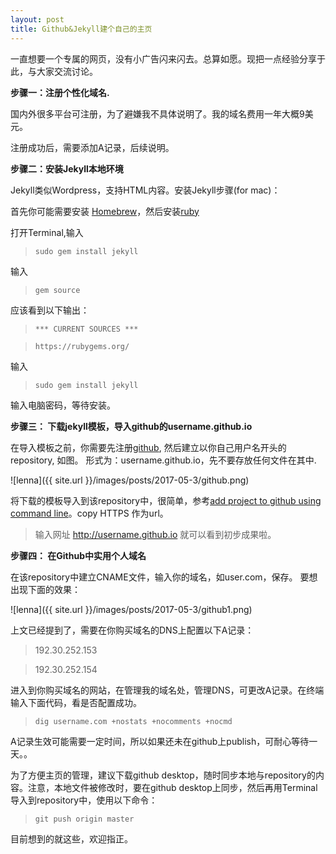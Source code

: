 ```yaml
---
layout: post
title: Github&Jekyll建个自己的主页
---
```


一直想要一个专属的网页，没有小广告闪来闪去。总算如愿。现把一点经验分享于此，与大家交流讨论。

**步骤一：注册个性化域名.**

国内外很多平台可注册，为了避嫌我不具体说明了。我的域名费用一年大概9美元。

注册成功后，需要添加A记录，后续说明。

**步骤二：安装Jekyll本地环境**

Jekyll类似Wordpress，支持HTML内容。安装Jekyll步骤(for mac)：

首先你可能需要安装 [Homebrew](https://coolestguidesontheplanet.com/installing-homebrew-on-os-x-el-capitan-10-11-package-manager-for-unix-apps/)，然后安装[ruby](https://www.ruby-lang.org/zh_tw/documentation/installation/#homebrew)

打开Terminal,输入

> `sudo gem install jekyll`

输入
> `gem source`

应该看到以下输出：

> `*** CURRENT SOURCES ***`

> `https://rubygems.org/`

输入

>`sudo gem install jekyll`

输入电脑密码，等待安装。

**步骤三： 下载jekyll模板，导入github的username.github.io**

在导入模板之前，你需要先注册[github](https://github.com/), 然后建立以你自己用户名开头的repository, 如图。 形式为：username.github.io，先不要存放任何文件在其中.

![lenna]({{ site.url }}/images/posts/2017-05-3/github.png)

将下载的模板导入到该repository中，很简单，参考[add project to github using command line](https://help.github.com/articles/adding-an-existing-project-to-github-using-the-command-line/)。copy HTTPS 作为url。

> 输入网址 http://username.github.io 就可以看到初步成果啦。

**步骤四： 在Github中实用个人域名**

在该repository中建立CNAME文件，输入你的域名，如user.com，保存。
要想出现下面的效果：

![lenna]({{ site.url }}/images/posts/2017-05-3/github1.png)

上文已经提到了，需要在你购买域名的DNS上配置以下A记录：

> 192.30.252.153

> 192.30.252.154

进入到你购买域名的网站，在管理我的域名处，管理DNS，可更改A记录。在终端输入下面代码，看是否配置成功。

> `dig username.com +nostats +nocomments +nocmd`

A记录生效可能需要一定时间，所以如果还未在github上publish，可耐心等待一天。。


为了方便主页的管理，建议下载github desktop，随时同步本地与repository的内容。注意，本地文件被修改时，要在github desktop上同步，然后再用Terminal导入到repository中，使用以下命令：

> `git push origin master`


目前想到的就这些，欢迎指正。

























